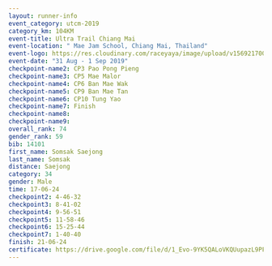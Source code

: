 ```yaml
---
layout: runner-info 
event_category: utcm-2019 
category_km: 104KM 
event-title: Ultra Trail Chiang Mai 
event-location: " Mae Jam School, Chiang Mai, Thailand" 
event-logo: https://res.cloudinary.com/raceyaya/image/upload/v1569217001/logo/ultra-trail-chiangmai_ay7efp.jpg 
event-date: "31 Aug - 1 Sep 2019" 
checkpoint-name2: CP3 Pao Pong Pieng 
checkpoint-name3: CP5 Mae Malor 
checkpoint-name4: CP6 Ban Mae Wak  
checkpoint-name5: CP9 Ban Mae Tan 
checkpoint-name6: CP10 Tung Yao 
checkpoint-name7: Finish 
checkpoint-name8: 
checkpoint-name9: 
overall_rank: 74
gender_rank: 59
bib: 14101
first_name: Somsak Saejong
last_name: Somsak
distance: Saejong
category: 34
gender: Male
time: 17-06-24
checkpoint2: 4-46-32
checkpoint3: 8-41-02
checkpoint4: 9-56-51
checkpoint5: 11-58-46
checkpoint6: 15-25-44
checkpoint7: 1-40-40
finish: 21-06-24
certificate: https://drive.google.com/file/d/1_Evo-9YK5QALoVKQUupazL9PFBMVt0-O/view?usp=sharing
---
```

